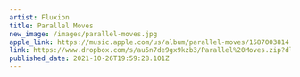 ```yaml
---
artist: Fluxion
title: Parallel Moves
new_image: /images/parallel-moves.jpg
apple_link: https://music.apple.com/us/album/parallel-moves/1587003814
link: https://www.dropbox.com/s/au5n7de9gx9kzb3/Parallel%20Moves.zip?dl=1
published_date: 2021-10-26T19:59:28.101Z
---
```

